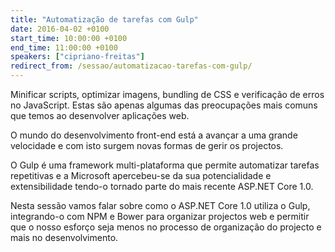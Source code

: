 ```yaml
---
title: "Automatização de tarefas com Gulp"
date: 2016-04-02 +0100
start_time: 10:00:00 +0100
end_time: 11:00:00 +0100
speakers: ["cipriano-freitas"]
redirect_from: /sessao/automatizacao-tarefas-com-gulp/
---
```

Minificar scripts, optimizar imagens, bundling de CSS e verificação de erros no JavaScript. Estas são apenas algumas das preocupações mais comuns que temos ao desenvolver aplicações web.

O mundo do desenvolvimento front-end está a avançar a uma grande velocidade e com isto surgem novas formas de gerir os projectos.

O Gulp é uma framework multi-plataforma que permite automatizar tarefas repetitivas e a Microsoft apercebeu-se da sua potencialidade e extensibilidade tendo-o tornado parte do mais recente ASP.NET Core 1.0.

Nesta sessão vamos falar sobre como o ASP.NET Core 1.0 utiliza o Gulp, integrando-o com NPM e Bower para organizar projectos web e permitir que o nosso esforço seja menos no processo de organização do projecto e mais no desenvolvimento.

